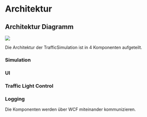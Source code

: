 # Architektur
## Architektur Diagramm 
![](/Architektur.png)

Die Architektur der TrafficSimulation ist in 4 Komponenten aufgeteilt.

### Simulation

### UI

### Traffic Light Control

### Logging

Die Komponenten werden über WCF miteinander kommunizieren.